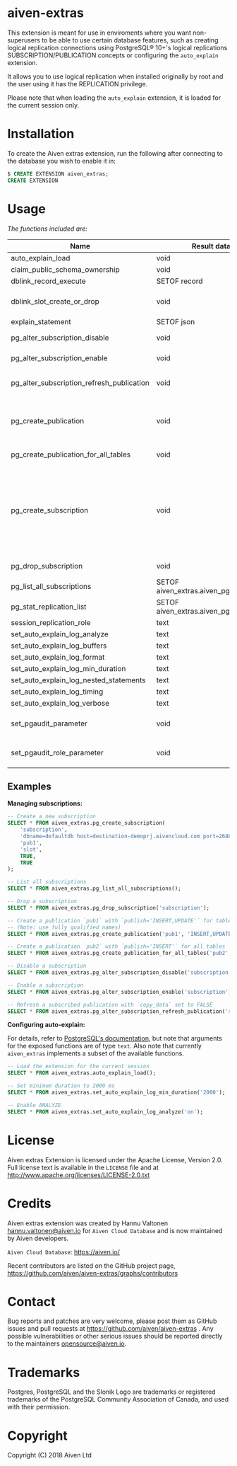 aiven-extras
============

This extension is meant for use in enviroments where you want non-superusers to be able
to use certain database features, such as creating logical replication connections using PostgreSQL® 10+'s logical replications
SUBSCRIPTION/PUBLICATION concepts or configuring the `auto_explain` extension.

It allows you to use logical replication when installed originally by root and the
user using it has the REPLICATION privilege.

Please note that when loading the `auto_explain` extension, it is loaded for the current session only.

Installation
============

To create the Aiven extras extension, run the following after connecting to the database you wish to enable it in:

```sql
$ CREATE EXTENSION aiven_extras;
CREATE EXTENSION
```

Usage
=====

*The functions included are:*

|                   Name                    |               Result data type               |                                                                               Argument data types                                                                                |
|-------------------------------------------|----------------------------------------------|----------------------------------------------------------------------------------------------------------------------------------------------------------------------------------|
| auto_explain_load                         | void                                         |                                                                                                                                                                                  |
| claim_public_schema_ownership             | void                                         |                                                                                                                                                                                  |
| dblink_record_execute                     | SETOF record                                 | text, text                                                                                                                                                                       |
| dblink_slot_create_or_drop                | void                                         | arg_connection_string text, arg_slot_name text, arg_action text                                                                                                                  |
| explain_statement                         | SETOF json                                   | arg_query text                                                                                                                                                                   |
| pg_alter_subscription_disable             | void                                         | arg_subscription_name text                                                                                                                                                       |
| pg_alter_subscription_enable              | void                                         | arg_subscription_name text                                                                                                                                                       |
| pg_alter_subscription_refresh_publication | void                                         | arg_subscription_name text, arg_copy_data boolean DEFAULT true                                                                                                                   |
| pg_create_publication                     | void                                         | arg_publication_name text, arg_publish text, VARIADIC arg_tables text[] DEFAULT ARRAY[]::text[]                                                                                  |
| pg_create_publication_for_all_tables      | void                                         | arg_publication_name text, arg_publish text                                                                                                                                      |
| pg_create_subscription                    | void                                         | arg_subscription_name text, arg_connection_string text, arg_publication_name text, arg_slot_name text, arg_slot_create boolean DEFAULT false, arg_copy_data boolean DEFAULT true |
| pg_drop_subscription                      | void                                         | arg_subscription_name text                                                                                                                                                       |
| pg_list_all_subscriptions                 | SETOF aiven_extras.aiven_pg_subscription     |                                                                                                                                                                                  |
| pg_stat_replication_list                  | SETOF aiven_extras.aiven_pg_stat_replication |                                                                                                                                                                                  |
| session_replication_role                  | text                                         | arg_parameter text                                                                                                                                                               |
| set_auto_explain_log_analyze              | text                                         | arg_parameter text                                                                                                                                                               |
| set_auto_explain_log_buffers              | text                                         | arg_parameter text                                                                                                                                                               |
| set_auto_explain_log_format               | text                                         | arg_parameter text                                                                                                                                                               |
| set_auto_explain_log_min_duration         | text                                         | arg_parameter text                                                                                                                                                               |
| set_auto_explain_log_nested_statements    | text                                         | arg_parameter text                                                                                                                                                               |
| set_auto_explain_log_timing               | text                                         | arg_parameter text                                                                                                                                                               |
| set_auto_explain_log_verbose              | text                                         | arg_parameter text                                                                                                                                                               |
| set_pgaudit_parameter                     | void                                         | arg_parameter text, arg_database text, arg_value text                                                                                                                            |
| set_pgaudit_role_parameter                | void                                         | arg_parameter text, arg_role text, arg_value text                                                                                                                                |

Examples
--------

**Managing subscriptions:**

```sql
-- Create a new subscription
SELECT * FROM aiven_extras.pg_create_subscription(
    'subscription',
    'dbname=defaultdb host=destination-demoprj.aivencloud.com port=26882 sslmode=require user=avnadmin password=secret',
    'pub1',
    'slot',
    TRUE,
    TRUE
);

-- List all subscriptions
SELECT * FROM aiven_extras.pg_list_all_subscriptions();

-- Drop a subscription
SELECT * FROM aiven_extras.pg_drop_subscription('subscription');

-- Create a publication `pub1` with `publish='INSERT,UPDATE'` for tables `foo` and `bar`
-- (Note: use fully qualified names)
SELECT * FROM aiven_extras.pg_create_publication('pub1', 'INSERT,UPDATE', 'public.foo', 'public.bar');

-- Create a publication `pub2` with `publish='INSERT'` for all tables
SELECT * FROM aiven_extras.pg_create_publication_for_all_tables('pub2', 'INSERT');

-- Disable a subscription
SELECT * FROM aiven_extras.pg_alter_subscription_disable('subscription');

-- Enable a subscription
SELECT * FROM aiven_extras.pg_alter_subscription_enable('subscription');

-- Refresh a subscribed publication with `copy_data` set to FALSE
SELECT * FROM aiven_extras.pg_alter_subscription_refresh_publication('subscription', FALSE);
```

**Configuring auto-explain:**

For details, refer to [PostgreSQL's documentation](https://www.postgresql.org/docs/current/auto-explain.html), but note that arguments for the exposed functions are of type `text`. Also note that currently `aiven_extras` implements a subset of the available functions.

```sql
-- Load the extension for the current session
SELECT * FROM aiven_extras.auto_explain_load();

-- Set minimum duration to 2000 ms
SELECT * FROM aiven_extras.set_auto_explain_log_min_duration('2000');

-- Enable ANALYZE
SELECT * FROM aiven_extras.set_auto_explain_log_analyze('on');
```

License
=======

Aiven extras Extension is licensed under the Apache License, Version 2.0. Full license text
is available in the ``LICENSE`` file and at http://www.apache.org/licenses/LICENSE-2.0.txt


Credits
=======

Aiven extras extension was created by Hannu Valtonen <hannu.valtonen@aiven.io> for
`Aiven Cloud Database` and is now maintained by Aiven developers.

`Aiven Cloud Database`: https://aiven.io/

Recent contributors are listed on the GitHub project page,
https://github.com/aiven/aiven-extras/graphs/contributors


Contact
=======

Bug reports and patches are very welcome, please post them as GitHub issues
and pull requests at https://github.com/aiven/aiven-extras . Any possible
vulnerabilities or other serious issues should be reported directly to the
maintainers <opensource@aiven.io>.


Trademarks
==========

Postgres, PostgreSQL and the Slonik Logo are trademarks or registered trademarks of the PostgreSQL Community Association of Canada, and used with their permission.


Copyright
=========

Copyright (C) 2018 Aiven Ltd
